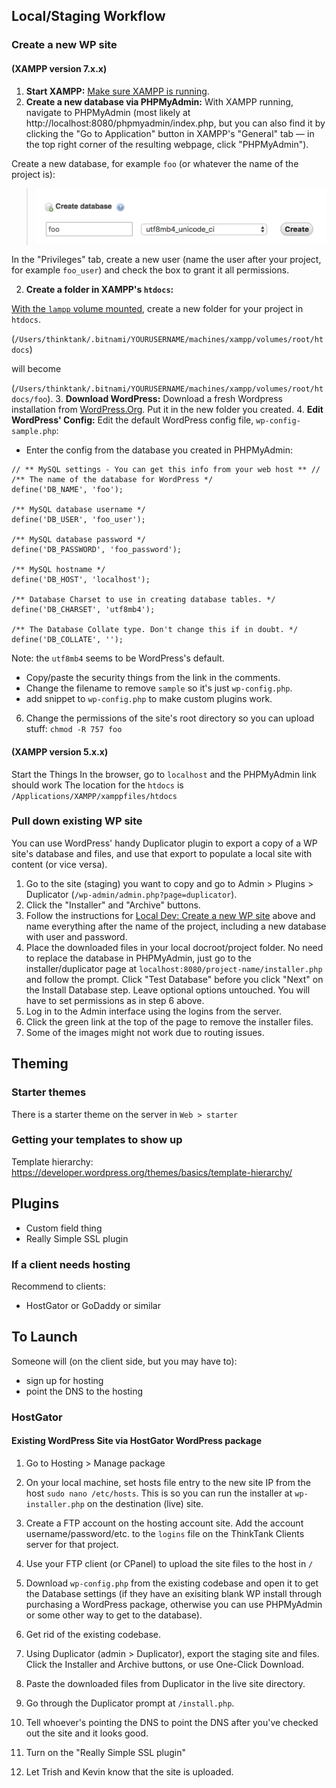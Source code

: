## Local/Staging Workflow

### Create a new WP site

#### (XAMPP version 7.x.x)

1. **Start XAMPP:** [Make sure XAMPP is running](stack.md?id=xampp).
1. **Create a new database via PHPMyAdmin:** With XAMPP running, navigate to PHPMyAdmin (most likely at  http://localhost:8080/phpmyadmin/index.php, but you can also find it by clicking the "Go to Application" button in XAMPP's "General" tab — in the top right corner of the resulting webpage, click "PHPMyAdmin").

  Create a new database, for example `foo` (or whatever the name of the project is):

  > ![alt text](images/wordpress/phpmyadmin-createdb.png)

  In the "Privileges" tab, create a new user (name the user after your project, for example `foo_user`) and check the box to grant it all permissions.

2. **Create a folder in XAMPP's `htdocs`:**

  [With the `lampp` volume mounted](stack.md?id=mount-lampp-volume), create a new folder for your project in `htdocs`.

  (`/Users/thinktank/.bitnami/YOURUSERNAME/machines/xampp/volumes/root/htdocs`)

  will become

  (`/Users/thinktank/.bitnami/YOURUSERNAME/machines/xampp/volumes/root/htdocs/foo`).
3. **Download WordPress:** Download a fresh Wordpress installation from [WordPress.Org](https://wordpress.org/download/). Put it in the new folder you created.
4. **Edit WordPress' Config:** Edit the default WordPress config file, `wp-config-sample.php`:
  - Enter the config from the database you created in PHPMyAdmin:

  ```
  // ** MySQL settings - You can get this info from your web host ** //
  /** The name of the database for WordPress */
  define('DB_NAME', 'foo');

  /** MySQL database username */
  define('DB_USER', 'foo_user');

  /** MySQL database password */
  define('DB_PASSWORD', 'foo_password');

  /** MySQL hostname */
  define('DB_HOST', 'localhost');

  /** Database Charset to use in creating database tables. */
  define('DB_CHARSET', 'utf8mb4');

  /** The Database Collate type. Don't change this if in doubt. */
  define('DB_COLLATE', '');
  ```
  Note: the `utf8mb4` seems to be WordPress's default.

  - Copy/paste the security things from the link in the comments.
  - Change the filename to remove `sample` so it's just `wp-config.php`.
  - add snippet to `wp-config.php` to make custom plugins work.


6. Change the permissions of the site's root directory so you can upload stuff:
`chmod -R 757 foo`

#### (XAMPP version 5.x.x)

Start the Things
In the browser, go to `localhost` and the PHPMyAdmin link should work
The location for the `htdocs` is `/Applications/XAMPP/xamppfiles/htdocs`

### Pull down existing WP site

You can use WordPress' handy Duplicator plugin to export a copy of a WP site's database and files, and use that export to populate a local site with content (or vice versa).

1. Go to the site (staging) you want to copy and go to Admin > Plugins > Duplicator (`/wp-admin/admin.php?page=duplicator`).
2. Click the "Installer" and "Archive" buttons.
4. Follow the instructions for [Local Dev: Create a new WP site](http://localhost:3000/#/wordpress?id=local-dev-create-a-new-wp-site) above and name everything after the name of the project, including a new database with user and password.
3. Place the downloaded files in your local docroot/project folder. No need to replace the database in PHPMyAdmin, just go to the installer/duplicator page at `localhost:8080/project-name/installer.php` and follow the prompt. Click "Test Database" before you click "Next" on the Install Database step. Leave optional options untouched. You will have to set permissions as in step 6 above.
4. Log in to the Admin interface using the logins from the server.
5. Click the green link at the top of the page to remove the installer files.
1. Some of the images might not work due to routing issues.

## Theming

### Starter themes

There is a starter theme on the server in `Web > starter`

### Getting your templates to show up

Template hierarchy: https://developer.wordpress.org/themes/basics/template-hierarchy/

## Plugins

- Custom field thing
- Really Simple SSL plugin

### If a client needs hosting
Recommend to clients:
- HostGator or GoDaddy or similar

## To Launch

Someone will (on the client side, but you may have to):

- sign up for hosting
- point the DNS to the hosting

### HostGator

#### Existing WordPress Site via HostGator WordPress package

1. Go to Hosting > Manage package

1. On your local machine, set hosts file entry to the new site IP from the host `sudo nano /etc/hosts`. This is so you can run the installer at `wp-installer.php` on the destination (live) site.

1. Create a FTP account on the hosting account site. Add the account username/password/etc. to the `logins` file on the ThinkTank Clients server for that project.

1. Use your FTP client (or CPanel) to upload the site files to the host in `/`

1. Download `wp-config.php` from the existing codebase and open it to get the Database settings (if they have an exisiting blank WP install through purchasing a WordPress package, otherwise you can use PHPMyAdmin or some other way to get to the database).

1. Get rid of the existing codebase.

1. Using Duplicator (admin > Duplicator), export the staging site and files. Click the Installer and Archive buttons, or use One-Click Download.

1. Paste the downloaded files from Duplicator in the live site directory.

1. Go through the Duplicator prompt at `/install.php`.

1. Tell whoever's pointing the DNS to point the DNS after you've checked out the site and it looks good.

1. Turn on the "Really Simple SSL plugin"

1. Let Trish and Kevin know that the site is uploaded.
